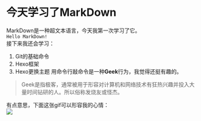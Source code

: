# 今天学习了MarkDown
MarkDown是一种超文本语言，今天我第一次学习了它。<br>
`Hello MarkDown!`<br>
接下来我还会学习：
1. Git的基础命令
1. Hexo框架
1. Hexo更换主题
用命令行敲命令是一种**Geek**行为，我觉得还挺有趣的。<br>
>Geek是指极客，通常被用于形容对计算机和网络技术有狂热兴趣并投入大量时间钻研的人。所以俗称发烧友或怪杰。<br>

有点意思，下面这张gif可以形容我的心情：<br>
![](https://qgt-style.oss-cn-hangzhou.aliyuncs.com/newcoursep4/g1/g1-2-2/tenor.gif)
